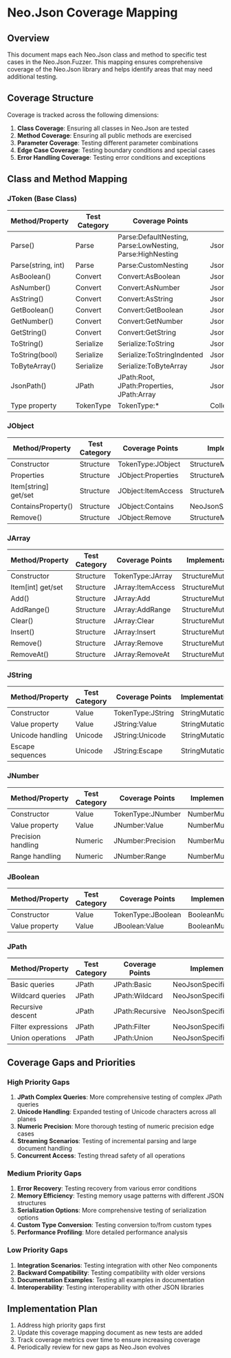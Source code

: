 # Neo.Json Coverage Mapping

## Overview

This document maps each Neo.Json class and method to specific test cases in the Neo.Json.Fuzzer. This mapping ensures comprehensive coverage of the Neo.Json library and helps identify areas that may need additional testing.

## Coverage Structure

Coverage is tracked across the following dimensions:
1. **Class Coverage**: Ensuring all classes in Neo.Json are tested
2. **Method Coverage**: Ensuring all public methods are exercised
3. **Parameter Coverage**: Testing different parameter combinations
4. **Edge Case Coverage**: Testing boundary conditions and special cases
5. **Error Handling Coverage**: Testing error conditions and exceptions

## Class and Method Mapping

### JToken (Base Class)

| Method/Property | Test Category | Coverage Points | Implementation |
|-----------------|---------------|-----------------|----------------|
| Parse() | Parse | Parse:DefaultNesting, Parse:LowNesting, Parse:HighNesting | JsonRunner.TestParsingWithMaxNest |
| Parse(string, int) | Parse | Parse:CustomNesting | JsonRunner.TestParsingWithMaxNest |
| AsBoolean() | Convert | Convert:AsBoolean | JsonRunner.TestTypeConversions |
| AsNumber() | Convert | Convert:AsNumber | JsonRunner.TestTypeConversions |
| AsString() | Convert | Convert:AsString | JsonRunner.TestTypeConversions |
| GetBoolean() | Convert | Convert:GetBoolean | JsonRunner.TestTypeConversions |
| GetNumber() | Convert | Convert:GetNumber | JsonRunner.TestTypeConversions |
| GetString() | Convert | Convert:GetString | JsonRunner.TestTypeConversions |
| ToString() | Serialize | Serialize:ToString | JsonRunner.TestSerialization |
| ToString(bool) | Serialize | Serialize:ToStringIndented | JsonRunner.TestSerialization |
| ToByteArray() | Serialize | Serialize:ToByteArray | JsonRunner.TestSerialization |
| JsonPath() | JPath | JPath:Root, JPath:Properties, JPath:Array | JsonRunner.TestJPathOperations |
| Type property | TokenType | TokenType:* | CollectCoveragePoints |

### JObject

| Method/Property | Test Category | Coverage Points | Implementation |
|-----------------|---------------|-----------------|----------------|
| Constructor | Structure | TokenType:JObject | StructureMutations |
| Properties | Structure | JObject:Properties | StructureMutations |
| Item[string] get/set | Structure | JObject:ItemAccess | StructureMutations |
| ContainsProperty() | Structure | JObject:Contains | NeoJsonSpecificMutations |
| Remove() | Structure | JObject:Remove | StructureMutations |

### JArray

| Method/Property | Test Category | Coverage Points | Implementation |
|-----------------|---------------|-----------------|----------------|
| Constructor | Structure | TokenType:JArray | StructureMutations |
| Item[int] get/set | Structure | JArray:ItemAccess | StructureMutations |
| Add() | Structure | JArray:Add | StructureMutations |
| AddRange() | Structure | JArray:AddRange | StructureMutations |
| Clear() | Structure | JArray:Clear | StructureMutations |
| Insert() | Structure | JArray:Insert | StructureMutations |
| Remove() | Structure | JArray:Remove | StructureMutations |
| RemoveAt() | Structure | JArray:RemoveAt | StructureMutations |

### JString

| Method/Property | Test Category | Coverage Points | Implementation |
|-----------------|---------------|-----------------|----------------|
| Constructor | Value | TokenType:JString | StringMutations |
| Value property | Value | JString:Value | StringMutations |
| Unicode handling | Unicode | JString:Unicode | StringMutations |
| Escape sequences | Unicode | JString:Escape | StringMutations |

### JNumber

| Method/Property | Test Category | Coverage Points | Implementation |
|-----------------|---------------|-----------------|----------------|
| Constructor | Value | TokenType:JNumber | NumberMutations |
| Value property | Value | JNumber:Value | NumberMutations |
| Precision handling | Numeric | JNumber:Precision | NumberMutations |
| Range handling | Numeric | JNumber:Range | NumberMutations |

### JBoolean

| Method/Property | Test Category | Coverage Points | Implementation |
|-----------------|---------------|-----------------|----------------|
| Constructor | Value | TokenType:JBoolean | BooleanMutations |
| Value property | Value | JBoolean:Value | BooleanMutations |

### JPath

| Method/Property | Test Category | Coverage Points | Implementation |
|-----------------|---------------|-----------------|----------------|
| Basic queries | JPath | JPath:Basic | NeoJsonSpecificMutations |
| Wildcard queries | JPath | JPath:Wildcard | NeoJsonSpecificMutations |
| Recursive descent | JPath | JPath:Recursive | NeoJsonSpecificMutations |
| Filter expressions | JPath | JPath:Filter | NeoJsonSpecificMutations |
| Union operations | JPath | JPath:Union | NeoJsonSpecificMutations |

## Coverage Gaps and Priorities

### High Priority Gaps

1. **JPath Complex Queries**: More comprehensive testing of complex JPath queries
2. **Unicode Handling**: Expanded testing of Unicode characters across all planes
3. **Numeric Precision**: More thorough testing of numeric precision edge cases
4. **Streaming Scenarios**: Testing of incremental parsing and large document handling
5. **Concurrent Access**: Testing thread safety of all operations

### Medium Priority Gaps

1. **Error Recovery**: Testing recovery from various error conditions
2. **Memory Efficiency**: Testing memory usage patterns with different JSON structures
3. **Serialization Options**: More comprehensive testing of serialization options
4. **Custom Type Conversion**: Testing conversion to/from custom types
5. **Performance Profiling**: More detailed performance analysis

### Low Priority Gaps

1. **Integration Scenarios**: Testing integration with other Neo components
2. **Backward Compatibility**: Testing compatibility with older versions
3. **Documentation Examples**: Testing all examples in documentation
4. **Interoperability**: Testing interoperability with other JSON libraries

## Implementation Plan

1. Address high priority gaps first
2. Update this coverage mapping document as new tests are added
3. Track coverage metrics over time to ensure increasing coverage
4. Periodically review for new gaps as Neo.Json evolves
